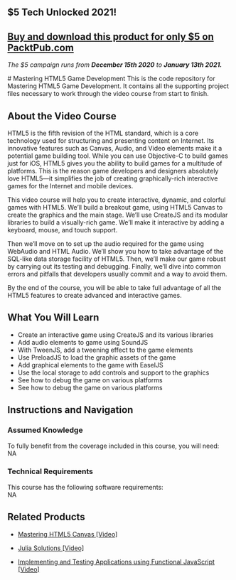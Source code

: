 ## $5 Tech Unlocked 2021!
[Buy and download this product for only $5 on PacktPub.com](https://www.packtpub.com/)
-----
*The $5 campaign         runs from __December 15th 2020__ to __January 13th 2021.__*

﻿# Mastering HTML5 Game Development
This is the code repository for Mastering HTML5 Game Development. It contains all the supporting project files necessary to work through the video course from start to finish.
## About the Video Course
	
HTML5 is the fifth revision of the HTML standard, which is a core technology used for structuring and presenting content on Internet. Its innovative features such as Canvas, Audio, and Video elements make it a potential game building tool. While you can use Objective-C to build games just for iOS, HTML5 gives you the ability to build games for a multitude of platforms. This is the reason game developers and designers absolutely love HTML5—it simplifies the job of creating graphically-rich interactive games for the Internet and mobile devices.

This video course will help you to create interactive, dynamic, and colorful games with HTML5. We’ll build a breakout game, using HTML5 Canvas to create the graphics and the main stage. We’ll use CreateJS and its modular libraries to build a visually-rich game. We’ll make it interactive by adding a keyboard, mouse, and touch support.

Then we’ll move on to set up the audio required for the game using WebAudio and HTML Audio. We’ll show you how to take advantage of the SQL-like data storage facility of HTML5. Then, we’ll make our game robust by carrying out its testing and debugging. Finally, we’ll dive into common errors and pitfalls that developers usually commit and a way to avoid them.

By the end of the course, you will be able to take full advantage of all the HTML5 features to create advanced and interactive games.
<H2>What You Will Learn</H2>
<DIV class=book-info-will-learn-text>
<UL>
<LI>Create an interactive game using CreateJS and its various libraries
<LI>Add audio elements to game using SoundJS
<LI>With TweenJS, add a tweening effect to the game elements
<LI>Use PreloadJS to load the graphic assets of the game
<LI>Add graphical elements to the game with EaselJS
<LI>Use the local storage to add controls and support to the graphics
<LI>See how to debug the game on various platforms
<LI>See how to debug the game on various platforms </LI></UL></DIV>

## Instructions and Navigation
### Assumed Knowledge
To fully benefit from the coverage included in this course, you will need:<br/>
NA
### Technical Requirements
This course has the following software requirements:<br/>
NA

## Related Products
* [Mastering HTML5 Canvas [Video]]()

* [Julia Solutions [Video]]()

* [Implementing and Testing Applications using Functional JavaScript [Video]]()

